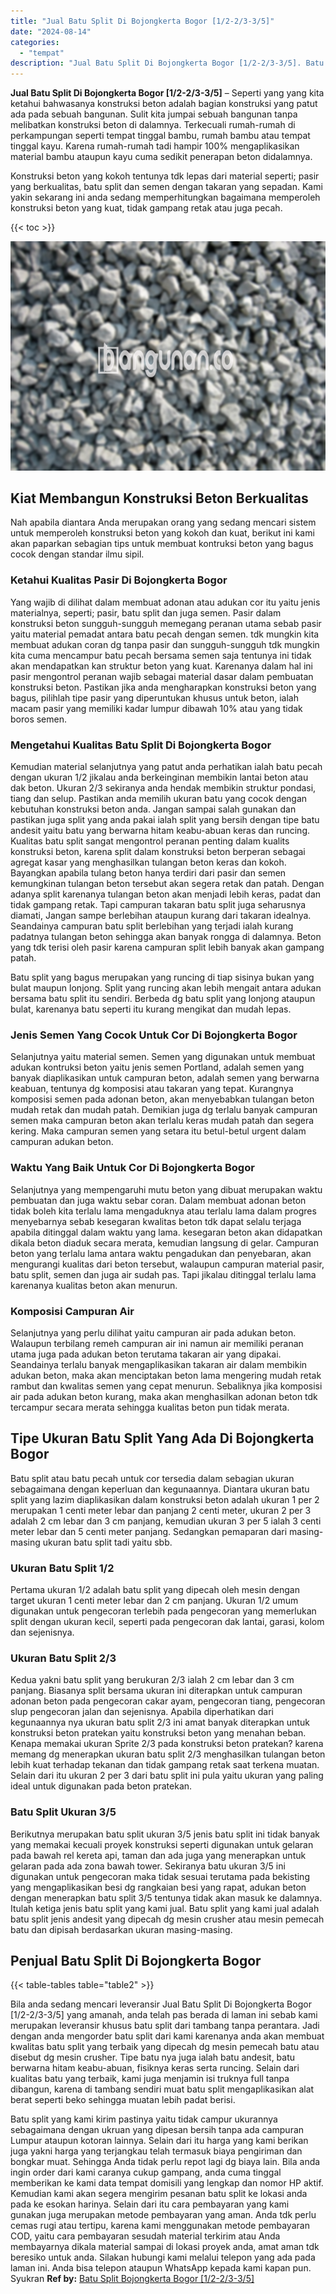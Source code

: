 ```yaml
---
title: "Jual Batu Split Di Bojongkerta Bogor [1/2-2/3-3/5]"
date: "2024-08-14"
categories: 
  - "tempat"
description: "Jual Batu Split Di Bojongkerta Bogor [1/2-2/3-3/5]. Batu split yang kami kirim pastinya yaitu tidak campur ukurannya sebagaimana dengan ukruan yang dipesan b..."
---
```


**Jual Batu Split Di Bojongkerta Bogor \[1/2-2/3-3/5\]** – Seperti yang yang kita ketahui bahwasanya konstruksi beton adalah bagian konstruksi yang patut ada pada sebuah bangunan. Sulit kita jumpai sebuah bangunan tanpa melibatkan konstruksi beton di dalamnya. Terkecuali rumah-rumah di perkampungan seperti tempat tinggal bambu, rumah bambu atau tempat tinggal kayu. Karena rumah-rumah tadi hampir 100% mengaplikasikan material bambu ataupun kayu cuma sedikit penerapan beton didalamnya.

Konstruksi beton yang kokoh tentunya tdk lepas dari material seperti; pasir yang berkualitas, batu split dan semen dengan takaran yang sepadan. Kami yakin sekarang ini anda sedang memperhitungkan bagaimana memperoleh konstruksi beton yang kuat, tidak gampang retak atau juga pecah.

{{< toc >}}

![Jual Batu Split Di Bojongkerta Bogor [1/2-2/3-3/5]](/images/jual-batu-split-36.png)

## Kiat Membangun Konstruksi Beton Berkualitas

Nah apabila diantara Anda merupakan orang yang sedang mencari sistem untuk memperoleh konstruksi beton yang kokoh dan kuat, berikut ini kami akan paparkan sebagian tips untuk membuat kontruksi beton yang bagus cocok dengan standar ilmu sipil.

### Ketahui Kualitas Pasir Di Bojongkerta Bogor

Yang wajib di dilihat dalam membuat adonan atau adukan cor itu yaitu jenis materialnya, seperti; pasir, batu split dan juga semen. Pasir dalam konstruksi beton sungguh-sungguh memegang peranan utama sebab pasir yaitu material pemadat antara batu pecah dengan semen. tdk mungkin kita membuat adukan coran dg tanpa pasir dan sungguh-sungguh tdk mungkin kita cuma mencampur batu pecah bersama semen saja tentunya ini tidak akan mendapatkan kan struktur beton yang kuat. Karenanya dalam hal ini pasir mengontrol peranan wajib sebagai material dasar dalam pembuatan konstruksi beton. Pastikan jika anda mengharapkan konstruksi beton yang bagus, pilihlah tipe pasir yang diperuntukan khusus untuk beton, ialah macam pasir yang memiliki kadar lumpur dibawah 10% atau yang tidak boros semen.

### Mengetahui Kualitas Batu Split Di Bojongkerta Bogor

Kemudian material selanjutnya yang patut anda perhatikan ialah batu pecah dengan ukuran 1/2 jikalau anda berkeinginan membikin lantai beton atau dak beton. Ukuran 2/3 sekiranya anda hendak membikin struktur pondasi, tiang dan selup. Pastikan anda memilih ukuran batu yang cocok dengan kebutuhan konstruksi beton anda. Jangan sampai salah gunakan dan pastikan juga split yang anda pakai ialah split yang bersih dengan tipe batu andesit yaitu batu yang berwarna hitam keabu-abuan keras dan runcing. Kualitas batu split sangat mengontrol peranan penting dalam kualits konstruksi beton, karena split dalam konstruksi beton berperan sebagai agregat kasar yang menghasilkan tulangan beton keras dan kokoh. Bayangkan apabila tulang beton hanya terdiri dari pasir dan semen kemungkinan tulangan beton tersebut akan segera retak dan patah. Dengan adanya split karenanya tulangan beton akan menjadi lebih keras, padat dan tidak gampang retak. Tapi campuran takaran batu split juga seharusnya diamati, Jangan sampe berlebihan ataupun kurang dari takaran idealnya. Seandainya campuran batu split berlebihan yang terjadi ialah kurang padatnya tulangan beton sehingga akan banyak rongga di dalamnya. Beton yang tdk terisi oleh pasir karena campuran split lebih banyak akan gampang patah.

Batu split yang bagus merupakan yang runcing di tiap sisinya bukan yang bulat maupun lonjong. Split yang runcing akan lebih mengait antara adukan bersama batu split itu sendiri. Berbeda dg batu split yang lonjong ataupun bulat, karenanya batu seperti itu kurang mengikat dan mudah lepas.

### Jenis Semen Yang Cocok Untuk Cor Di Bojongkerta Bogor

Selanjutnya yaitu material semen. Semen yang digunakan untuk membuat adukan kontruksi beton yaitu jenis semen Portland, adalah semen yang banyak diaplikasikan untuk campuran beton, adalah semen yang berwarna keabuan, tentunya dg komposisi atau takaran yang tepat. Kurangnya komposisi semen pada adonan beton, akan menyebabkan tulangan beton mudah retak dan mudah patah. Demikian juga dg terlalu banyak campuran semen maka campuran beton akan terlalu keras mudah patah dan segera kering. Maka campuran semen yang setara itu betul-betul urgent dalam campuran adukan beton.

### Waktu Yang Baik Untuk Cor Di Bojongkerta Bogor

Selanjutnya yang mempengaruhi mutu beton yang dibuat merupakan waktu pembuatan dan juga waktu sebar coran. Dalam membuat adonan beton tidak boleh kita terlalu lama mengaduknya atau terlalu lama dalam progres menyebarnya sebab kesegaran kwalitas beton tdk dapat selalu terjaga apabila ditinggal dalam waktu yang lama. kesegaran beton akan didapatkan dikala beton diaduk secara merata, kemudian langsung di gelar. Campuran beton yang terlalu lama antara waktu pengadukan dan penyebaran, akan mengurangi kualitas dari beton tersebut, walaupun campuran material pasir, batu split, semen dan juga air sudah pas. Tapi jikalau ditinggal terlalu lama karenanya kualitas beton akan menurun.

### Komposisi Campuran Air

Selanjutnya yang perlu dilihat yaitu campuran air pada adukan beton. Walaupun terbilang remeh campuran air ini namun air memiliki peranan utama juga pada adukan beton terutama takaran air yang dipakai. Seandainya terlalu banyak mengaplikasikan takaran air dalam membikin adukan beton, maka akan menciptakan beton lama mengering mudah retak rambut dan kwalitas semen yang cepat menurun. Sebaliknya jika komposisi air pada adukan beton kurang, maka akan menghasilkan adonan beton tdk tercampur secara merata sehingga kualitas beton pun tidak merata.

## Tipe Ukuran Batu Split Yang Ada Di Bojongkerta Bogor

Batu split atau batu pecah untuk cor tersedia dalam sebagian ukuran sebagaimana dengan keperluan dan kegunaannya. Diantara ukuran batu split yang lazim diaplikasikan dalam konstruksi beton adalah ukuran 1 per 2 merupakan 1 centi meter lebar dan panjang 2 centi meter, ukuran 2 per 3 adalah 2 cm lebar dan 3 cm panjang, kemudian ukuran 3 per 5 ialah 3 centi meter lebar dan 5 centi meter panjang. Sedangkan pemaparan dari masing-masing ukuran batu split tadi yaitu sbb.

### Ukuran Batu Split 1/2

Pertama ukuran 1/2 adalah batu split yang dipecah oleh mesin dengan target ukuran 1 centi meter lebar dan 2 cm panjang. Ukuran 1/2 umum digunakan untuk pengecoran terlebih pada pengecoran yang memerlukan split dengan ukuran kecil, seperti pada pengecoran dak lantai, garasi, kolom dan sejenisnya.

### Ukuran Batu Split 2/3

Kedua yakni batu split yang berukuran 2/3 ialah 2 cm lebar dan 3 cm panjang. Biasanya split bersama ukuran ini diterapkan untuk campuran adonan beton pada pengecoran cakar ayam, pengecoran tiang, pengecoran slup pengecoran jalan dan sejenisnya. Apabila diperhatikan dari kegunaannya nya ukuran batu split 2/3 ini amat banyak diterapkan untuk konstruksi beton pratekan yaitu konstruksi beton yang menahan beban. Kenapa memakai ukuran Sprite 2/3 pada konstruksi beton pratekan? karena memang dg menerapkan ukuran batu split 2/3 menghasilkan tulangan beton lebih kuat terhadap tekanan dan tidak gampang retak saat terkena muatan. Selain dari itu ukuran 2 per 3 dari batu split ini pula yaitu ukuran yang paling ideal untuk digunakan pada beton pratekan.

### Batu Split Ukuran 3/5

Berikutnya merupakan batu split ukuran 3/5 jenis batu split ini tidak banyak yang memakai kecuali proyek konstruksi seperti digunakan untuk gelaran pada bawah rel kereta api, taman dan ada juga yang menerapkan untuk gelaran pada ada zona bawah tower. Sekiranya batu ukuran 3/5 ini digunakan untuk pengecoran maka tidak sesuai terutama pada bekisting yang mengaplikasikan besi dg rangkaian besi yang rapat, adukan beton dengan menerapkan batu split 3/5 tentunya tidak akan masuk ke dalamnya. Itulah ketiga jenis batu split yang kami jual. Batu split yang kami jual adalah batu split jenis andesit yang dipecah dg mesin crusher atau mesin pemecah batu dan dipisah berdasarkan ukuran masing-masing.

## Penjual Batu Split Di Bojongkerta Bogor

{{< table-tables table="table2" >}}

Bila anda sedang mencari leveransir Jual Batu Split Di Bojongkerta Bogor \[1/2-2/3-3/5\] yang amanah, anda telah pas berada di laman ini sebab kami merupakan leveransir khusus batu split dari tambang tanpa perantara. Jadi dengan anda mengorder batu split dari kami karenanya anda akan membuat kwalitas batu split yang terbaik yang dipecah dg mesin pemecah batu atau disebut dg mesin crusher. Tipe batu nya juga ialah batu andesit, batu berwarna hitam keabu-abuan, fisiknya keras serta runcing. Selain dari kualitas batu yang terbaik, kami juga menjamin isi truknya full tanpa dibangun, karena di tambang sendiri muat batu split mengaplikasikan alat berat seperti beko sehingga muatan lebih padat berisi.

Batu split yang kami kirim pastinya yaitu tidak campur ukurannya sebagaimana dengan ukruan yang dipesan bersih tanpa ada campuran Lumpur ataupun kotoran lainnya. Selain dari itu harga yang kami berikan juga yakni harga yang terjangkau telah termasuk biaya pengiriman dan bongkar muat. Sehingga Anda tidak perlu repot lagi dg biaya lain. Bila anda ingin order dari kami caranya cukup gampang, anda cuma tinggal memberikan ke kami data tempat domisili yang lengkap dan nomor HP aktif. Kemudian kami akan segera mengirim pesanan batu split ke lokasi anda pada ke esokan harinya. Selain dari itu cara pembayaran yang kami gunakan juga merupakan metode pembayaran yang aman. Anda tdk perlu cemas rugi atau tertipu, karena kami menggunakan metode pembayaran COD, yaitu cara pembayaran sesudah material terkirim atau Anda membayarnya dikala material sampai di lokasi proyek anda, amat aman tdk beresiko untuk anda. Silakan hubungi kami melalui telepon yang ada pada laman ini. Anda bisa telepon ataupun WhatsApp kepada kami kapan pun. Syukran
**Ref by:** [Batu Split Bojongkerta Bogor [1/2-2/3-3/5]](https://id.wikipedia.org/wiki/Batu)
